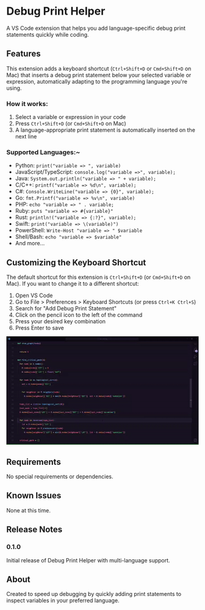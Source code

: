# Debug Print Helper

A VS Code extension that helps you add language-specific debug print statements quickly while coding.

## Features

This extension adds a keyboard shortcut (`Ctrl+Shift+D` or `Cmd+Shift+D` on Mac) that inserts a debug print statement below your selected variable or expression, automatically adapting to the programming language you're using.

### How it works:

1. Select a variable or expression in your code
2. Press `Ctrl+Shift+D` (or `Cmd+Shift+D` on Mac)
3. A language-appropriate print statement is automatically inserted on the next line

### Supported Languages:~

- Python: `print("variable => ", variable)`
- JavaScript/TypeScript: `console.log("variable =>", variable);`
- Java: `System.out.println("variable => " + variable);`
- C/C++: `printf("variable => %d\n", variable);`
- C#: `Console.WriteLine("variable => {0}", variable);`
- Go: `fmt.Printf("variable => %v\n", variable)`
- PHP: `echo "variable => " . variable;`
- Ruby: `puts "variable => #{variable}"`
- Rust: `println!("variable => {:?}", variable);`
- Swift: `print("variable => \(variable)")`
- PowerShell: `Write-Host "variable => " $variable`
- Shell/Bash: `echo "variable => $variable"`
- And more...

## Customizing the Keyboard Shortcut

The default shortcut for this extension is `Ctrl+Shift+D` (or `Cmd+Shift+D` on Mac). If you want to change it to a different shortcut:

1. Open VS Code
2. Go to File > Preferences > Keyboard Shortcuts (or press `Ctrl+K Ctrl+S`)
3. Search for "Add Debug Print Statement"
4. Click on the pencil icon to the left of the command
5. Press your desired key combination
6. Press Enter to save

![Sample Demonsatration in Python](https://github.com/TarunAanand/debugPrintHelper/blob/master/images/demo.gif)


## Requirements

No special requirements or dependencies.

## Known Issues

None at this time.

## Release Notes

### 0.1.0

Initial release of Debug Print Helper with multi-language support.

## About

Created to speed up debugging by quickly adding print statements to inspect variables in your preferred language.